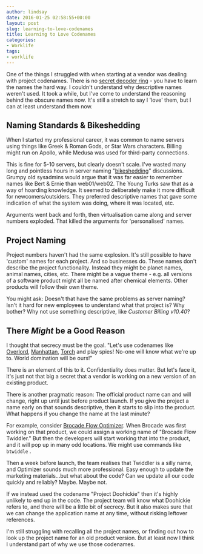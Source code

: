 ```yaml
---
author: lindsay
date: 2016-01-25 02:58:55+00:00
layout: post
slug: learning-to-love-codenames
title: Learning to Love Codenames
categories:
- Worklife
tags:
- worklife
---
```


One of the things I struggled with when starting at a vendor was dealing with project codenames. There is no [secret decoder ring](https://en.wikipedia.org/wiki/Secret_decoder_ring) - you have to learn the names the hard way. I couldn't understand why descriptive names weren't used. It took a while, but I've come to understand the reasoning behind the obscure names now. It's still a stretch to say I 'love' them, but I can at least understand them now.

## Naming Standards & Bikeshedding

When I started my professional career, it was common to name servers using things like Greek & Roman Gods, or Star Wars characters. Billing might run on Apollo, while Medusa was used for third-party connections.

This is fine for 5-10 servers, but clearly doesn't scale. I've wasted many long and pointless hours in server naming "[bikeshedding](https://en.wikipedia.org/wiki/Law_of_triviality)" discussions. Grumpy old sysadmins would argue that it was far easier to remember names like Bert & Ernie than web01/web02. The Young Turks saw that as a way of hoarding knowledge. It seemed to deliberately make it more difficult for newcomers/outsiders. They preferred descriptive names that gave some indication of what the system was doing, where it was located, etc.

Arguments went back and forth, then virtualisation came along and server numbers exploded. That killed the arguments for 'personalised' names.

## Project Naming

Project numbers haven't had the same explosion. It's still possible to have 'custom' names for each project. And so businesses do. These names don't describe the project functionality. Instead they might be planet names, animal names, cities, etc. There might be a vague theme - e.g. all versions of a software product might all be named after chemical elements. Other products will follow their own theme.

You might ask: Doesn't that have the same problems as server naming? Isn't it hard for new employees to understand what that project is? Why bother? Why not use something descriptive, like _Customer Billing v10.40_?

## There _Might_ be a Good Reason

I thought that secrecy must be the goal. "Let's use codenames like [Overlord](https://en.wikipedia.org/wiki/Operation_Overlord), [Manhattan](https://en.wikipedia.org/wiki/Manhattan_Project), [Torch](https://en.wikipedia.org/wiki/Operation_Torch) and play spies! No-one will know what we're up to. World domination will be ours!"

There is an element of this to it. Confidentiality does matter. But let's face it, it's just not that big a secret that a vendor is working on a new version of an existing product.

There is another pragmatic reason: The official product name can and will change, right up until just before product launch. If you give the project a name early on that sounds descriptive, then it starts to slip into the product. What happens if you change the name at the last minute?

For example, consider [Brocade Flow Optimizer](http://www.brocade.com/en/products-services/software-networking/sdn-controllers-applications/flow-optimizer.html). When Brocade was first working on that product, we could assign a working name of "Brocade Flow Twiddler." But then the developers will start working that into the product, and it will pop up in many odd locations. We might use commands like `btwiddle` .

Then a week before launch, the team realises that Twiddler is a silly name, and Optimizer sounds much more professional. Easy enough to update the marketing materials...but what about the code? Can we update all our code quickly and reliably? Maybe. Maybe not.

If we instead used the codename "Project Doohickie" then it's highly unlikely to end up in the code. The project team will know what Doohickie refers to, and there will be a little bit of secrecy. But it also makes sure that we can change the application name at any time, without risking leftover references.

I'm still struggling with recalling all the project names, or finding out how to look up the project name for an old product version. But at least now I think I understand part of why we use those codenames.
